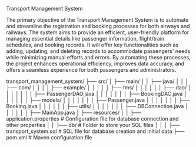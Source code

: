 Transport Management System

The primary objective of the Transport Management System is to automate and streamline the registration and booking processes for both airways and railways. The system aims to provide an efficient, user-friendly platform for managing essential details like passenger information, flight/train schedules, and booking records. It will offer key functionalities such as adding, updating, and deleting records to accommodate passengers' needs while minimizing manual efforts and errors. By automating these processes, the project enhances operational efficiency, improves data accuracy, and offers a seamless experience for both passengers and administrators.


transport_management_system/
├── src/
│   ├── main/
│   │   ├── java/
│   │   │   ├── com/
│   │   │   │   ├── example/
│   │   │   │   │   ├── tms/
│   │   │   │   │   │   ├── dao/
│   │   │   │   │   │   │   ├── PassengerDAO.java
│   │   │   │   │   │   │   ├── BookingDAO.java
│   │   │   │   │   │   ├── models/
│   │   │   │   │   │   │   ├── Passenger.java
│   │   │   │   │   │   │   ├── Booking.java
│   │   │   │   │   │   ├── utils/
│   │   │   │   │   │   │   ├── DBConnection.java
│   │   │   │   │   │   ├── MainApp.java
│   ├── resources/
│   │   ├── application.properties         # Configuration file for database connection and other properties
│   │   ├── db/                            # Folder to store your SQL files
│   │   │   ├── transport_system.sql       # SQL file for database creation and initial data
├── pom.xml                                # Maven configuration file

